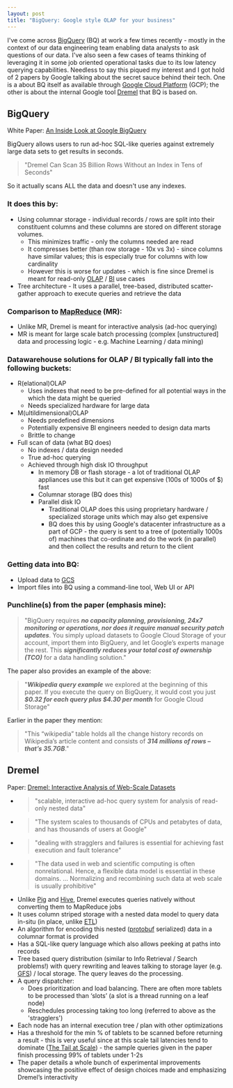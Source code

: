 ```yaml
---
layout: post
title: "BigQuery: Google style OLAP for your business"
---
```


I've come across [BigQuery](https://cloud.google.com/bigquery/) (BQ) at work a few times recently - mostly in the context of our data engineering team enabling data analysts to ask questions of our data. I've also seen a few cases of teams thinking of leveraging it in some job oriented operational tasks due to its low latency querying capabilities. Needless to say this piqued my interest and I got hold of 2 papers by Google talking about the secret sauce behind their tech. One is a about BQ itself as available through [Google Cloud Platform](https://cloud.google.com/) (GCP); the other is about the internal Google tool [Dremel](https://en.wikipedia.org/wiki/Dremel_(software)) that BQ is based on.

## BigQuery

White Paper: [An Inside Look at Google BigQuery](https://cloud.google.com/files/BigQueryTechnicalWP.pdf)

BigQuery allows users to run ad-hoc SQL-like queries against extremely large data sets to get results in seconds.

> "Dremel Can Scan 35 Billion Rows Without an Index in Tens of Seconds"

So it actually scans ALL the data and doesn't use any indexes.

### It does this by:

- Using columnar storage - individual records / rows are split into their constituent columns and these columns are stored on different storage volumes.
    - This minimizes traffic - only the columns needed are read
    - It compresses better (than row storage - 10x vs 3x) - since columns have similar values; this is especially true for columns with low cardinality
    - However this is worse for updates - which is fine since Dremel is meant for read-only [OLAP](https://en.wikipedia.org/wiki/Online_analytical_processing) / [BI](https://en.wikipedia.org/wiki/Business_intelligence) use cases
- Tree architecture - It uses a parallel, tree-based, distributed scatter-gather approach to execute queries and retrieve the data

### Comparison to [MapReduce](https://en.wikipedia.org/wiki/MapReduce) (MR):

- Unlike MR, Dremel is meant for interactive analysis (ad-hoc querying)
- MR is meant for large scale batch processing (complex [unstructured] data and processing logic - e.g. Machine Learning / data mining)

### Datawarehouse solutions for OLAP / BI typically fall into the following buckets:

- R(elational)OLAP
    - Uses indexes that need to be pre-defined for all potential ways in the which the data might be queried
    - Needs specialized hardware for large data
- M(ultildimensional)OLAP
    - Needs predefined dimensions
    - Potentially expensive BI engineers needed to design data marts
    - Brittle to change
- Full scan of data (what BQ does)
    - No indexes / data design needed
    - True ad-hoc querying
    - Achieved through high disk IO throughput
        - In memory DB or flash storage - a lot of traditional OLAP appliances use this but it can get expensive (100s of 1000s of $) fast
        - Columnar storage (BQ does this)
        - Parallel disk IO
            - Traditional OLAP does this using proprietary hardware / specialized storage units which may also get expensive
            - BQ does this by using Google's datacenter infrastructure as a part of GCP - the query is sent to a tree of (potentially 1000s of) machines that co-ordinate and do the work (in parallel) and then collect the results and return to the client

### Getting data into BQ:

- Upload data to [GCS](https://cloud.google.com/storage/)
- Import files into BQ using a command-line tool, Web UI or API

### Punchline(s) from the paper (emphasis mine):

> "BigQuery requires ***no capacity planning, provisioning, 24x7 monitoring or operations, nor does it require manual security patch updates***. You simply upload datasets to Google Cloud Storage of your account, import them into BigQuery, and let Google’s experts manage the rest. This ***significantly reduces your total cost of ownership (TCO)*** for a data handling solution."

The paper also provides an example of the above:

> "***Wikipedia query example*** we explored at the beginning of this paper. If you execute the query on BigQuery, it would cost you just ***$0.32 for each query plus $4.30 per month*** for Google Cloud Storage"

Earlier in the paper they mention:

> "This “wikipedia” table holds all the change history records on Wikipedia’s
article content and consists of ***314 millions of rows – that’s 35.7GB***."

## Dremel

Paper: [Dremel: Interactive Analysis of Web-Scale Datasets](https://static.googleusercontent.com/media/research.google.com/en//pubs/archive/36632.pdf)

- > "scalable, interactive ad-hoc query system for analysis of read-only nested data"
- > "The system scales to thousands of CPUs and petabytes of data, and has thousands of users at Google"
- > "dealing with stragglers and failures is essential for achieving fast execution and fault tolerance"
- > "The data used in web and scientific computing is often nonrelational. Hence, a flexible data model is essential in these domains. … Normalizing and recombining such data at web scale is usually prohibitive"
- Unlike [Pig](https://en.wikipedia.org/wiki/Pig_(programming_tool)) and [Hive](https://en.wikipedia.org/wiki/Apache_Hive), Dremel executes queries natively without converting them to MapReduce jobs
- It uses column striped storage with a nested data model to query data in-situ (in place, unlike [ETL](https://en.wikipedia.org/wiki/Extract,_transform,_load))
- An algorithm for encoding this nested ([protobuf](https://en.wikipedia.org/wiki/Protocol_Buffers) serialized) data in a columnar format is provided
- Has a SQL-like query language which also allows peeking at paths into records
- Tree based query distribution (similar to Info Retrieval / Search problems!) with query rewriting and leaves talking to storage layer (e.g. [GFS](https://en.wikipedia.org/wiki/Google_File_System)) / local storage. The query leaves do the processing.
- A query dispatcher:
    - Does prioritization and load balancing. There are often more tablets to be processed than ‘slots’ (a slot is a thread running on a leaf node)
    - Reschedules processing taking too long (referred to above as the 'stragglers')
- Each node has an internal execution tree / plan with other optimizations
- Has a threshold for the min % of tablets to be scanned before returning a result - this is very useful since at this scale tail latencies tend to dominate ([The Tail at Scale](http://www.cs.duke.edu/courses/cps296.4/fall13/838-CloudPapers/dean_longtail.pdf)) - the sample queries given in the paper finish processing 99% of tablets under 1-2s
- The paper details a whole bunch of experimental improvements showcasing the positive effect of design choices made and emphasizing Dremel’s interactivity

